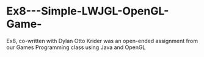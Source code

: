 Ex8---Simple-LWJGL-OpenGL-Game-
===============================

Ex8, co-written with Dylan Otto Krider was an open-ended assignment from our Games Programming class using Java and OpenGL
